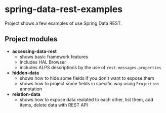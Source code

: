 # spring-data-rest-examples
Project shows a few examples of use Spring Data REST.

## Project modules
* **accessing-data-rest**
    + shows basic framework features
    + includes HAL Browser
    + includes ALPS descriptions by the use of `rest-messages.properties`
* **hidden-data**
    + shows how to hide some fields if you don't want to expose them
    + shows how to project some fields in specific way using `Projection` annotation
* **relation-data**
    + shows how to expose data realated to each other, list them, add items, delete data with REST API
